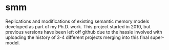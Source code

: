 smm
===

Replications and modifications of existing semantic memory models developed as part of my Ph.D. work. This project started in 2010, but previous versions have been left off github due to the hassle involved with uploading the history of 3-4 different projects merging into this final super-model.
